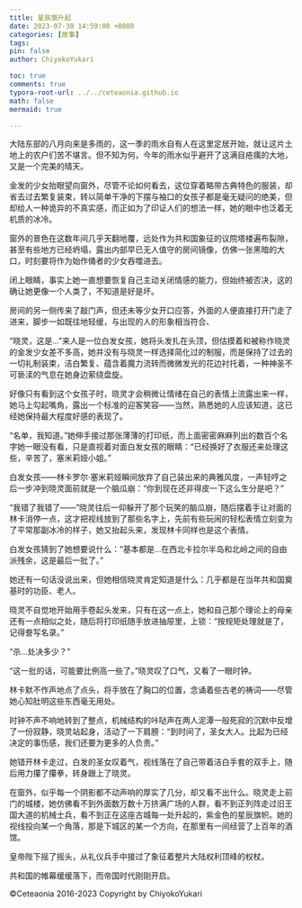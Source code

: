 ```yaml
---
title: 星辰旗升起
date: 2023-07-30 14:59:00 +0800
categories: [故事]
tags: 
pin: false
author: ChiyokoYukari

toc: true
comments: true
typora-root-url: ../../ceteaonia.github.io
math: false
mermaid: true

---
```

大陆东部的八月向来是多雨的，这一季的雨水自有人在这里定居开始，就让这片土地上的农户们苦不堪言。但不知为何，今年的雨水似乎避开了这满目疮痍的大地，又是一个完美的晴天。

金发的少女抬眼望向窗外，尽管不论如何看去，这位穿着略带古典特色的服装，却省去过去繁复装束，转以简单干净的下摆与袖口的女孩子都是毫无疑问的绝美，但却给人一种诡异的不真实感，而正如为了印证人们的想法一样，她的眼中也泛着无机质的冰冷。

窗外的景色在这数年间几乎天翻地覆，远处作为共和国象征的议院塔楼遍布裂隙，甚至有些地方已经坍塌，露出内部早已无人值守的房间镜像，仿佛一张黑暗的大口，时刻要将作为始作俑者的少女吞噬进去。

闭上眼睛，事实上她一直想要恢复自己主动关闭情感的能力，但始终被否决，这的确让她更像一个人类了，不知道是好是坏。

房间的另一侧传来了敲门声，但还未等少女开口应答，外面的人便直接打开门走了进来，脚步一如既往地轻缓，与出现的人的形象相当符合、

“晓灵，这是...”来人是一位白发女孩，她将头发扎在头顶，但估摸着和被称作晓灵的金发少女差不多高，她并没有与晓灵一样选择简化过的制服，而是保持了过去的一切礼制装束，洁白繁复、蕴含着魔力流转而微微发光的花边衬托着，一种神圣不可亵渎的气息在她身边萦绕盘旋。

好像只有看到这个女孩子时，晓灵才会稍微让情绪在自己的表情上流露出来一样，她马上勾起嘴角，露出一个标准的迎客笑容——当然，熟悉她的人应该知道，这已经她保持最大程度好感的表现了。

“名单，我知道。”她伸手接过那张薄薄的打印纸，而上面密密麻麻列出的数百个名字她一眼没有看，只是直视着对面白发女孩的眼睛：“已经换好了衣服还来处理这些，辛苦了，塞米莉娅小姐。”

白发女孩——林卡罗尔·塞米莉娅瞬间放弃了自己装出来的典雅风度，一声轻哼之后一步冲到晓灵面前就是一个脑瓜崩：“你到现在还非得皮一下这么生分是吧？”

“我错了我错了——”晓灵往后一仰躲开了那个玩笑的脑瓜崩，随后摆着手让对面的林卡消停一点，这才把视线放到了那些名字上，先前有些玩闹的轻松表情立刻变为了平常那副冰冷的样子，她又抬起头来，发现林卡同样也是这个表情。

白发女孩猜到了她想要说什么：“基本都是...在西北卡拉尔半岛和北岭之间的自由派残余，这是最后一批了。”

她还有一句话没说出来，但她相信晓灵肯定知道是什么：几乎都是在当年共和国奠基时的功臣、老人。

晓灵不自觉地开始用手卷起头发来，只有在这一点上，她和自己那个理论上的母亲还有一点相似之处，随后将打印纸随手放进抽屉里，上锁：“按规矩处理就是了，记得誊写名录。”

“杀...处决多少？”

“这一批的话，可能要比例高一些了。”晓灵叹了口气，又看了一眼时钟。

林卡默不作声地点了点头，将手放在了胸口的位置，念诵着些古老的祷词——尽管她心知肚明这些东西毫无用处。

时钟不声不响地转到了整点，机械结构的咔哒声在两人泥潭一般死寂的沉默中反增了一份寂静，晓灵站起身，活动了一下肩膀：“到时间了，圣女大人。比起为已经决定的事伤感，我们还要为更多的人负责。”

她错开林卡走过，白发的圣女叹着气，视线落在了自己带着洁白手套的双手上，随后用力攥了攥拳，转身跟上了晓灵。

在窗外，似乎每一个阴影都不动声响的厚实了几分，却又看不出什么。晓灵走上前门的城楼，她仿佛看不到外面数万数十万挤满广场的人群，看不到正列阵走过旧王国大道的机械士兵，看不到正在这座古城每一处升起的，紫金色的星辰旗帜。她的视线投向某一个角落，那是下城区的某一个方向，在那里有一间经营了上百年的酒馆。

皇帝陛下摇了摇头，从礼仪兵手中接过了象征着整片大陆权利顶峰的权杖。

共和国的帷幕缓缓落下，而帝国时代刚刚开启。

©Ceteaonia 2016-2023 Copyright by ChiyokoYukari


